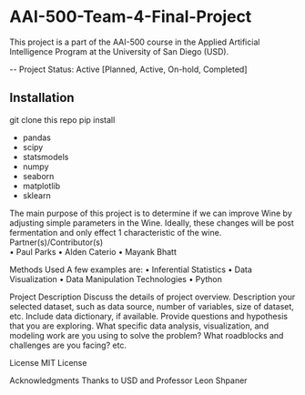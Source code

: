 # AAI-500-Team-4-Final-Project

This project is a part of the AAI-500 course in the Applied Artificial Intelligence Program at the University of San Diego (USD). 

-- Project Status: Active [Planned, Active, On-hold, Completed]

## Installation

git clone this repo
pip install 
- pandas
- scipy
- statsmodels
- numpy
- seaborn
- matplotlib
- sklearn

The main purpose of this project is to determine if we can improve Wine by adjusting simple parameters in the Wine. Ideally, these changes will be post fermentation and only effect 1 characteristic of the wine.
Partner(s)/Contributor(s)  
•	Paul Parks
•	Alden Caterio
•	Mayank Bhatt

Methods Used
A few examples are:
•	Inferential Statistics
•	Data Visualization
•	Data Manipulation
Technologies
•	Python

Project Description
Discuss the details of project overview. Description your selected dataset, such as data source, number of variables, size of dataset, etc. Include data dictionary, if available.  Provide questions and hypothesis that you are exploring. What specific data analysis, visualization, and modeling work are you using to solve the problem? What roadblocks and challenges are you facing? etc. 

License
MIT License

Acknowledgments
Thanks to USD and Professor Leon Shpaner
